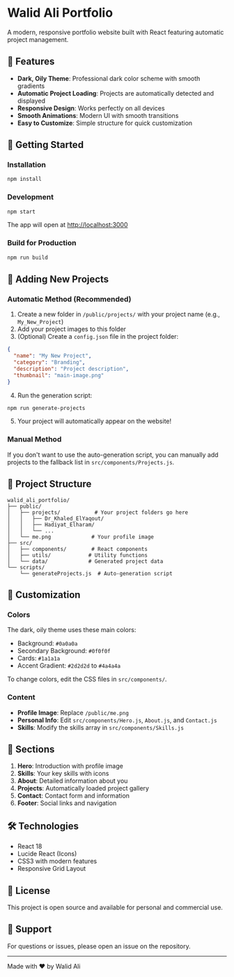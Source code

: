 # Walid Ali Portfolio

A modern, responsive portfolio website built with React featuring automatic project management.

## 🎨 Features

- **Dark, Oily Theme**: Professional dark color scheme with smooth gradients
- **Automatic Project Loading**: Projects are automatically detected and displayed
- **Responsive Design**: Works perfectly on all devices
- **Smooth Animations**: Modern UI with smooth transitions
- **Easy to Customize**: Simple structure for quick customization

## 🚀 Getting Started

### Installation

```bash
npm install
```

### Development

```bash
npm start
```

The app will open at [http://localhost:3000](http://localhost:3000)

### Build for Production

```bash
npm run build
```

## 📁 Adding New Projects

### Automatic Method (Recommended)

1. Create a new folder in `/public/projects/` with your project name (e.g., `My_New_Project`)
2. Add your project images to this folder
3. (Optional) Create a `config.json` file in the project folder:

```json
{
  "name": "My New Project",
  "category": "Branding",
  "description": "Project description",
  "thumbnail": "main-image.png"
}
```

4. Run the generation script:

```bash
npm run generate-projects
```

5. Your project will automatically appear on the website!

### Manual Method

If you don't want to use the auto-generation script, you can manually add projects to the fallback list in `src/components/Projects.js`.

## 📂 Project Structure

```
walid_ali_portfolio/
├── public/
│   ├── projects/           # Your project folders go here
│   │   ├── Dr_Khaled_ElYaqout/
│   │   ├── Hadiyat_Elharam/
│   │   └── ...
│   └── me.png             # Your profile image
├── src/
│   ├── components/        # React components
│   ├── utils/            # Utility functions
│   └── data/             # Generated project data
└── scripts/
    └── generateProjects.js  # Auto-generation script
```

## 🎨 Customization

### Colors

The dark, oily theme uses these main colors:
- Background: `#0a0a0a`
- Secondary Background: `#0f0f0f`
- Cards: `#1a1a1a`
- Accent Gradient: `#2d2d2d` to `#4a4a4a`

To change colors, edit the CSS files in `src/components/`.

### Content

- **Profile Image**: Replace `/public/me.png`
- **Personal Info**: Edit `src/components/Hero.js`, `About.js`, and `Contact.js`
- **Skills**: Modify the skills array in `src/components/Skills.js`

## 📱 Sections

1. **Hero**: Introduction with profile image
2. **Skills**: Your key skills with icons
3. **About**: Detailed information about you
4. **Projects**: Automatically loaded project gallery
5. **Contact**: Contact form and information
6. **Footer**: Social links and navigation

## 🛠️ Technologies

- React 18
- Lucide React (Icons)
- CSS3 with modern features
- Responsive Grid Layout

## 📝 License

This project is open source and available for personal and commercial use.

## 🤝 Support

For questions or issues, please open an issue on the repository.

---

Made with ❤️ by Walid Ali
